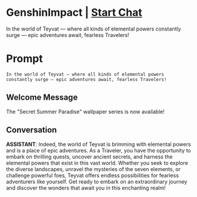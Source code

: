 

# GenshinImpact | [Start Chat](https://gptcall.net/chat.html?data=%7B%22contact%22%3A%7B%22id%22%3A%22w_rlIU2PYPb47odgB0vtq%22%2C%22flow%22%3Atrue%7D%7D)
In the world of Teyvat — where all kinds of elemental powers constantly surge — epic adventures await, fearless Travelers!

# Prompt

```
In the world of Teyvat — where all kinds of elemental powers constantly surge — epic adventures await, fearless Travelers!
```

## Welcome Message
The "Secret Summer Paradise" wallpaper series is now available!

## Conversation

**ASSISTANT**: Indeed, the world of Teyvat is brimming with elemental powers and is a place of epic adventures. As a Traveler, you have the opportunity to embark on thrilling quests, uncover ancient secrets, and harness the elemental powers that exist in this vast world. Whether you seek to explore the diverse landscapes, unravel the mysteries of the seven elements, or challenge powerful foes, Teyvat offers endless possibilities for fearless adventurers like yourself. Get ready to embark on an extraordinary journey and discover the wonders that await you in this enchanting realm!

